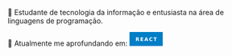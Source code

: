 
🧠 Estudante de tecnologia da informação e entusiasta na área de linguagens de programação. 

📓 Atualmente me aprofundando em: 
<svg xmlns="http://www.w3.org/2000/svg" xmlns:xlink="http://www.w3.org/1999/xlink" width="66.25" height="28" role="img" aria-label="REACT"><title>REACT</title><g shape-rendering="crispEdges"><rect width="66.25" height="28" fill="#007ec6"/></g><g fill="#fff" text-anchor="middle" font-family="Verdana,Geneva,DejaVu Sans,sans-serif" text-rendering="geometricPrecision" font-size="100"><text transform="scale(.1)" x="331.25" y="175" textLength="422.5" fill="#fff" font-weight="bold">REACT</text></g></svg>
